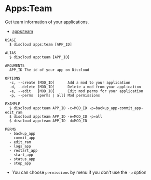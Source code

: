 # Apps:Team

Get team information of your applications.

* [apps:team](#appsteam)

```sh-session
USAGE
  $ discloud apps:team [APP_ID]

ALIAS
  $ discloud app:team [APP_ID]

ARGUMENTS
  APP_ID The id of your app on Discloud

OPTIONS
  -c, --create [MOD_ID]      Add a mod to your application
  -d, --delete [MOD_ID]      Delete a mod from your application
  -e, --edit   [MOD_ID]      Edit mod perms for your application
  -p, --perms  [perms | all] Mod permissions

EXAMPLE
  $ discloud app:team APP_ID -c=MOD_ID -p=backup_app-commit_app-edit_ram
  $ discloud app:team APP_ID -e=MOD_ID -p=all
  $ discloud app:team APP_ID -d=MOD_ID

PERMS
  - backup_app
  - commit_app
  - edit_ram
  - logs_app
  - restart_app
  - start_app
  - status_app
  - stop_app
```

* You can choose `permissions` by menu if you don't use the `-p` option
